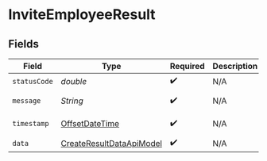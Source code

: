 # InviteEmployeeResult


## Fields

| Field                                                                                     | Type                                                                                      | Required                                                                                  | Description                                                                               | Example                                                                                   |
| ----------------------------------------------------------------------------------------- | ----------------------------------------------------------------------------------------- | ----------------------------------------------------------------------------------------- | ----------------------------------------------------------------------------------------- | ----------------------------------------------------------------------------------------- |
| `statusCode`                                                                              | *double*                                                                                  | :heavy_check_mark:                                                                        | N/A                                                                                       | 200                                                                                       |
| `message`                                                                                 | *String*                                                                                  | :heavy_check_mark:                                                                        | N/A                                                                                       | Record invited successfully                                                               |
| `timestamp`                                                                               | [OffsetDateTime](https://docs.oracle.com/javase/8/docs/api/java/time/OffsetDateTime.html) | :heavy_check_mark:                                                                        | N/A                                                                                       | 2021-01-01T01:01:01.000Z                                                                  |
| `data`                                                                                    | [CreateResultDataApiModel](../../models/components/CreateResultDataApiModel.md)           | :heavy_check_mark:                                                                        | N/A                                                                                       |                                                                                           |